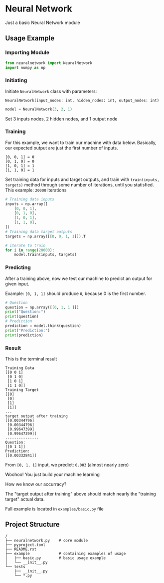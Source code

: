 # Neural Network
Just a basic Neural Network module

## Usage Example

### Importing Module
```python
from neuralnetwork import NeuralNetwork
import numpy as np
```
### Initiating
Initiate `NeuralNetwork` class with parameters: 

`NeuralNetwork(input_nodes: int, hidden_nodes: int, output_nodes: int)`
```python
model = NeuralNetwork(3, 2, 1)
```
Set 3 inputs nodes, 2 hidden nodes, and 1 output node


### Training
For this example, we want to train our machine with data below. Basically, our expected output are just the first number of inputs.

```
[0, 0, 1] = 0
[0, 1, 0] = 0
[1, 0, 1] = 1
[1, 1, 0] = 1
```

Set training data for inputs and target outputs, and train with `train(inputs, targets)` method through some number of iterations, until you statisfied. This example: `20000` iterations

```python
# Training data inputs
inputs = np.array([
    [0, 0, 1],
    [0, 1, 0],
    [1, 0, 1],
    [1, 1, 0],
])
# Training data target outputs
targets = np.array([[0, 0, 1, 1]]).T

# iterate to train
for i in range(20000):
    model.train(inputs, targets)
```

### Predicting
After a training above, now we test our machine to predict an output for given input. 

Example: `[0, 1, 1]` should produce `0`, because 0 is the first number.

```python
# Question
question = np.array([[0, 1, 1 ]])
print("Question:")
print(question)
# Prediction
prediction = model.think(question)
print("Prediction:")
print(prediction)
```

### Result
This is the terminal result
```
Training Data
[[0 0 1]
 [0 1 0]
 [1 0 1]
 [1 1 0]]
Training Target
[[0]
 [0]
 [1]
 [1]]
...
target output after training
[[0.00344796]
 [0.00344796]
 [0.99647399]
 [0.99647399]]
---------------
Question:
[[0 1 1]]
Prediction:
[[0.00332841]]
```
From `[0, 1, 1]` input, we predict: `0.003` (almost nearly zero) 

Woohoo! You just build your machine learning

How we know our accurracy?

The "target output after training" above should match nearly the "training target" actual data.

Full example is located in `examples/basic.py` file

## Project Structure
```
/
├── neuralnetwork.py    # core module
├── pyproject.toml
├── README.rst
├── example             # containing examples of usage
│   ├── basic.py        # basic usage example
│   └── __init__.py
└── tests
    ├── __init__.py
    └── *.py
```